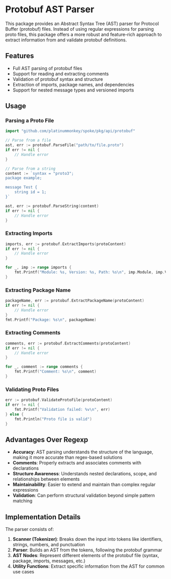# Protobuf AST Parser

This package provides an Abstract Syntax Tree (AST) parser for Protocol Buffer (protobuf) files. Instead of using regular expressions for parsing proto files, this package offers a more robust and feature-rich approach to extract information from and validate protobuf definitions.

## Features

- Full AST parsing of protobuf files
- Support for reading and extracting comments
- Validation of protobuf syntax and structure
- Extraction of imports, package names, and dependencies
- Support for nested message types and versioned imports

## Usage

### Parsing a Proto File

```go
import "github.com/platinummonkey/spoke/pkg/api/protobuf"

// Parse from a file
ast, err := protobuf.ParseFile("path/to/file.proto")
if err != nil {
    // Handle error
}

// Parse from a string
content := `syntax = "proto3";
package example;

message Test {
    string id = 1;
}`

ast, err := protobuf.ParseString(content)
if err != nil {
    // Handle error
}
```

### Extracting Imports

```go
imports, err := protobuf.ExtractImports(protoContent)
if err != nil {
    // Handle error
}

for _, imp := range imports {
    fmt.Printf("Module: %s, Version: %s, Path: %s\n", imp.Module, imp.Version, imp.Path)
}
```

### Extracting Package Name

```go
packageName, err := protobuf.ExtractPackageName(protoContent)
if err != nil {
    // Handle error
}
fmt.Printf("Package: %s\n", packageName)
```

### Extracting Comments

```go
comments, err := protobuf.ExtractComments(protoContent)
if err != nil {
    // Handle error
}

for _, comment := range comments {
    fmt.Printf("Comment: %s\n", comment)
}
```

### Validating Proto Files

```go
err := protobuf.ValidateProtoFile(protoContent)
if err != nil {
    fmt.Printf("Validation failed: %v\n", err)
} else {
    fmt.Println("Proto file is valid")
}
```

## Advantages Over Regexp

- **Accuracy**: AST parsing understands the structure of the language, making it more accurate than regex-based solutions
- **Comments**: Properly extracts and associates comments with declarations
- **Structure Awareness**: Understands nested declarations, scope, and relationships between elements
- **Maintainability**: Easier to extend and maintain than complex regular expressions
- **Validation**: Can perform structural validation beyond simple pattern matching

## Implementation Details

The parser consists of:

1. **Scanner (Tokenizer)**: Breaks down the input into tokens like identifiers, strings, numbers, and punctuation
2. **Parser**: Builds an AST from the tokens, following the protobuf grammar
3. **AST Nodes**: Represent different elements of the protobuf file (syntax, package, imports, messages, etc.)
4. **Utility Functions**: Extract specific information from the AST for common use cases 